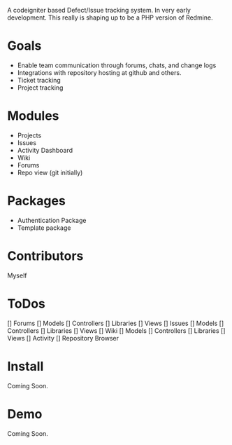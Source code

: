 A codeigniter based Defect/Issue tracking system.  In very early development.  This really is shaping up to be a PHP version of Redmine.

# Goals #

* Enable team communication through forums, chats, and change logs
* Integrations with repository hosting at github and others.
* Ticket tracking
* Project tracking

# Modules

* Projects
* Issues
* Activity Dashboard
* Wiki
* Forums
* Repo view (git initially)

# Packages
* Authentication Package
* Template package


# Contributors #

Myself

# ToDos

[] Forums
	[] Models
	[] Controllers
	[] Libraries
	[] Views
[] Issues
	[] Models
	[] Controllers
	[] Libraries
	[] Views
[] Wiki
	[] Models
	[] Controllers
	[] Libraries
	[] Views
[] Activity
[] Repository Browser


# Install #
Coming Soon.

# Demo #
Coming Soon.
